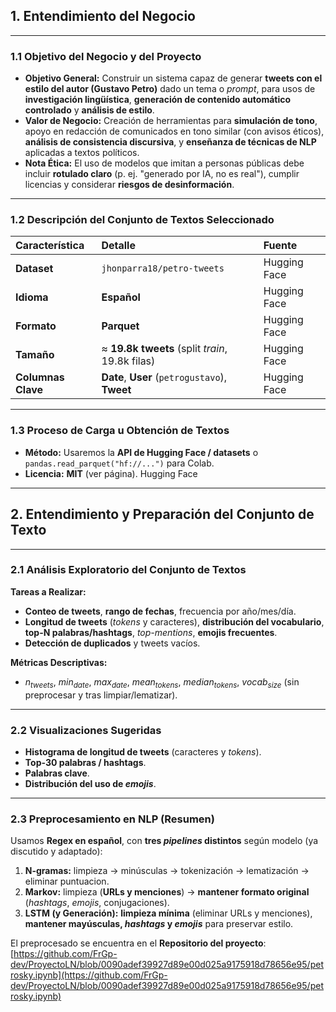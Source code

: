 ## 1. Entendimiento del Negocio
---
### 1.1 Objetivo del Negocio y del Proyecto

* **Objetivo General:** Construir un sistema capaz de generar **tweets con el estilo del autor (Gustavo Petro)** dado un tema o *prompt*, para usos de **investigación lingüística**, **generación de contenido automático controlado** y **análisis de estilo**.
* **Valor de Negocio:** Creación de herramientas para **simulación de tono**, apoyo en redacción de comunicados en tono similar (con avisos éticos), **análisis de consistencia discursiva**, y **enseñanza de técnicas de NLP** aplicadas a textos políticos.
* **Nota Ética:** El uso de modelos que imitan a personas públicas debe incluir **rotulado claro** (p. ej. "generado por IA, no es real"), cumplir licencias y considerar **riesgos de desinformación**.

---
### 1.2 Descripción del Conjunto de Textos Seleccionado

| Característica | Detalle | Fuente |
| :--- | :--- | :--- |
| **Dataset** | `jhonparra18/petro-tweets` | Hugging Face |
| **Idioma** | **Español** | Hugging Face |
| **Formato** | **Parquet** | Hugging Face |
| **Tamaño** | $\approx$ **19.8k tweets** (split *train*, 19.8k filas) | Hugging Face |
| **Columnas Clave** | **Date**, **User** (`petrogustavo`), **Tweet** | Hugging Face |

---
### 1.3 Proceso de Carga u Obtención de Textos

* **Método:** Usaremos la **API de Hugging Face / datasets** o `pandas.read_parquet("hf://...")` para Colab.
* **Licencia:** **MIT** (ver página). Hugging Face

---
## 2. Entendimiento y Preparación del Conjunto de Texto
---
### 2.1 Análisis Exploratorio del Conjunto de Textos

**Tareas a Realizar:**

* **Conteo de tweets**, **rango de fechas**, frecuencia por año/mes/día.
* **Longitud de tweets** (*tokens* y caracteres), **distribución del vocabulario**, **top-N palabras/hashtags**, *top-mentions*, **emojis frecuentes**.
* **Detección de duplicados** y tweets vacíos.

**Métricas Descriptivas:**

* $n_{tweets}$, $min_{date}$, $max_{date}$, $mean_{tokens}$, $median_{tokens}$, $vocab_{size}$ (sin preprocesar y tras limpiar/lematizar).

---
### 2.2 Visualizaciones Sugeridas

* **Histograma de longitud de tweets** (caracteres y *tokens*).
* **Top-30 palabras / hashtags**.
* **Palabras clave**.
* **Distribución del uso de *emojis***.

---
### 2.3 Preprocesamiento en NLP (Resumen)

Usamos **Regex en español**, con **tres *pipelines* distintos** según modelo (ya discutido y adaptado):

1.  **N-gramas:** limpieza $\to$ minúsculas $\to$ tokenización $\to$ lematización $\to$ eliminar puntuacion.
2.  **Markov:** limpieza (**URLs y menciones**) $\to$ **mantener formato original** (*hashtags*, *emojis*, conjugaciones).
3.  **LSTM (y Generación):** **limpieza mínima** (eliminar URLs y menciones), **mantener mayúsculas, *hashtags* y *emojis*** para preservar estilo.

El preprocesado se encuentra en el **Repositorio del proyecto**:
[https://github.com/FrGp-dev/ProyectoLN/blob/0090adef39927d89e00d025a9175918d78656e95/petrosky.ipynb](https://github.com/FrGp-dev/ProyectoLN/blob/0090adef39927d89e00d025a9175918d78656e95/petrosky.ipynb)
